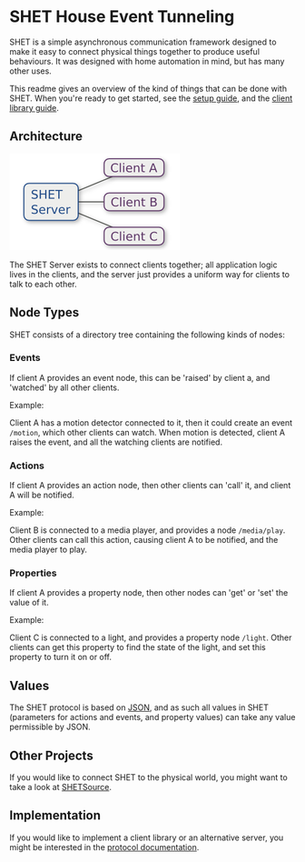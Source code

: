 SHET House Event Tunneling
==========================

SHET is a simple asynchronous communication framework designed to make it easy to connect physical things together to produce useful behaviours. It was designed with home automation in mind, but has many other uses.

This readme gives an overview of the kind of things that can be done with SHET.
When you're ready to get started, see the [setup guide](https://github.com/18sg/SHET/blob/master/doc/setup.md#readme), and the [client library guide](https://github.com/18sg/SHET/blob/master/doc/client.md#readme).

Architecture
------------
![Diagram of SHET Architecture](https://github.com/18sg/SHET/raw/master/doc/diagram_simple.png)

The SHET Server exists to connect clients together; all application logic lives in the clients, and the server just provides a uniform way for clients to talk to each other.

Node Types
----------

SHET consists of a directory tree containing the following kinds of nodes:

### Events

If client A provides an event node, this can be 'raised' by client a, and 'watched' by all other clients.

Example:

Client A has a motion detector connected to it, then it could create an event `/motion`, which other clients can watch. When motion is detected, client A raises the event, and all the watching clients are notified.

### Actions

If client A provides an action node, then other clients can 'call' it, and client A will be notified.

Example:

Client B is connected to a media player, and provides a node `/media/play`. Other clients can call this action, causing client A to be notified, and the media player to play.

### Properties

If client A provides a property node, then other nodes can 'get' or 'set' the value of it.

Example:

Client C is connected to a light, and provides a property node `/light`. Other clients can get this property to find the state of the light, and set this property to turn it on or off.

Values
------

The SHET protocol is based on [JSON](http://json.org/), and as such all values in SHET (parameters for actions and events, and property values) can take any value permissible by JSON.

Other Projects
--------------

If you would like to connect SHET to the physical world, you might want to take a look at [SHETSource](https://github.com/18sg/SHETSource).

Implementation
--------------

If you would like to implement a client library or an alternative server, you might be interested in the [protocol documentation](https://github.com/18sg/SHET/blob/master/doc/spec.md#readme).
